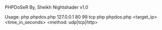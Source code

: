 PHPDoSeR By, Sheikh Nightshader v1.0


Usage:
php phpdos.php 127.0.0.1 80 99 tcp
php phpdos.php <target_ip> <port> <time_in_seconds> <method: udp|tcp|http>
